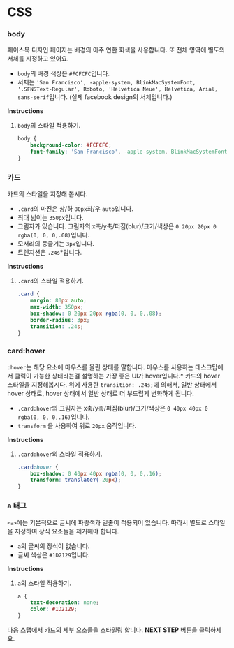 # CSS
### body
페이스북 디자인 페이지는 배경의 아주 연한 회색을 사용합니다. 또 전체 영역에 별도의 서체를 지정하고 있어요.
* `body`의 배경 색상은 `#FCFCFC`입니다.
* 서체는 `'San Francisco', -apple-system, BlinkMacSystemFont, '.SFNSText-Regular', Roboto, 'Helvetica Neue', Helvetica, Arial, sans-serif`입니다. (실제 facebook design의 서체입니다.)


**Instructions**
1. `body`의 스타일 적용하기. 
    ```css
    body {
    	background-color: #FCFCFC;
    	font-family: 'San Francisco', -apple-system, BlinkMacSystemFont, '.SFNSText-Regular', Roboto, 'Helvetica Neue', Helvetica, Arial, sans-serif;
    }
    ```



### 카드
카드의 스타일을 지정해 봅시다.  

* `.card`의 마진은 상/하 `80px`좌/우 `auto`입니다.
* 최대 넓이는 `350px`입니다.
* 그림자가 있습니다. 그림자의 x축/y축/퍼짐(blur)/크기/색상은 `0 20px 20px 0 rgba(0, 0, 0,.08)`입니다. 
* 모서리의 둥글기는 `3px`입니다.
* 트렌지션은 `.24s`*입니다.


**Instructions**
1. `.card`의 스타일 적용하기.
    ```css
    .card {
    	margin: 80px auto;
    	max-width: 350px;
    	box-shadow: 0 20px 20px rgba(0, 0, 0,.08);
        border-radius: 3px;
    	transition: .24s;
    }
    ```



### card:hover
`:hover`는 해당 요소에 마우스를 올린 상태를 말합니다. 마우스를 사용하는 데스크탑에서 클릭이 가능한 상태라는걸 설명하는 가장 좋은 UI가 hover입니다.* 카드의 hover 스타일을 지정해봅시다. 위에 사용한 `transition: .24s;`에 의해서, 일반 상태에서 hover 상태로, hover 상태에서 일반 상태로 더 부드럽게 변화하게 됩니다.

* `.card:hover`의 그림자는 x축/y축/퍼짐(blur)/크기/색상은 `0 40px 40px 0 rgba(0, 0, 0,.16)`입니다.
* `transform` 을 사용하여 위로 `20px` 움직입니다.


**Instructions**
1. `.card:hover`의 스타일 적용하기.
    ```css
    .card:hover {
    	box-shadow: 0 40px 40px rgba(0, 0, 0,.16);
    	transform: translateY(-20px);
    }
    ```



### a 태그
`<a>`에는 기본적으로 글씨에 파랑색과 밑줄이 적용되어 있습니다. 따라서 별도로 스타일을 지정하여 장식 요소들을 제거해야 합니다. 

* `a`의 글씨의 장식이 없습니다.
* 글씨 색상은 `#1D2129`입니다.

**Instructions**
1. `a`의 스타일 적용하기.
    ```css
    a {
    	text-decoration: none;
    	color: #1D2129;
    }
    ```





다음 스탭에서 카드의 세부 요소들을 스타일링 합니다. **NEXT STEP** 버튼을 클릭하세요.


